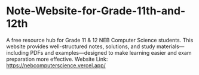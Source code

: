 # Note-Website-for-Grade-11th-and-12th
A free resource hub for Grade 11 &amp; 12 NEB Computer Science students. This website provides well-structured notes, solutions, and study materials—including PDFs and examples—designed to make learning easier and exam preparation more effective.
Website Link: https://nebcomputerscience.vercel.app/
